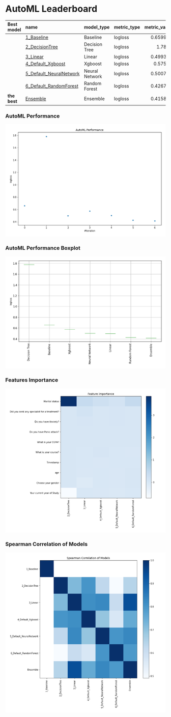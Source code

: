 # AutoML Leaderboard

| Best model   | name                                                         | model_type     | metric_type   |   metric_value |   train_time |
|:-------------|:-------------------------------------------------------------|:---------------|:--------------|---------------:|-------------:|
|              | [1_Baseline](1_Baseline/README.md)                           | Baseline       | logloss       |       0.659979 |         1.55 |
|              | [2_DecisionTree](2_DecisionTree/README.md)                   | Decision Tree  | logloss       |       1.7814   |        12.65 |
|              | [3_Linear](3_Linear/README.md)                               | Linear         | logloss       |       0.499367 |         4.8  |
|              | [4_Default_Xgboost](4_Default_Xgboost/README.md)             | Xgboost        | logloss       |       0.57594  |         6.77 |
|              | [5_Default_NeuralNetwork](5_Default_NeuralNetwork/README.md) | Neural Network | logloss       |       0.500703 |         2.55 |
|              | [6_Default_RandomForest](6_Default_RandomForest/README.md)   | Random Forest  | logloss       |       0.426778 |         8.32 |
| **the best** | [Ensemble](Ensemble/README.md)                               | Ensemble       | logloss       |       0.415842 |         0.44 |

### AutoML Performance
![AutoML Performance](ldb_performance.png)

### AutoML Performance Boxplot
![AutoML Performance Boxplot](ldb_performance_boxplot.png)

### Features Importance
![features importance across models](features_heatmap.png)



### Spearman Correlation of Models
![models spearman correlation](correlation_heatmap.png)

